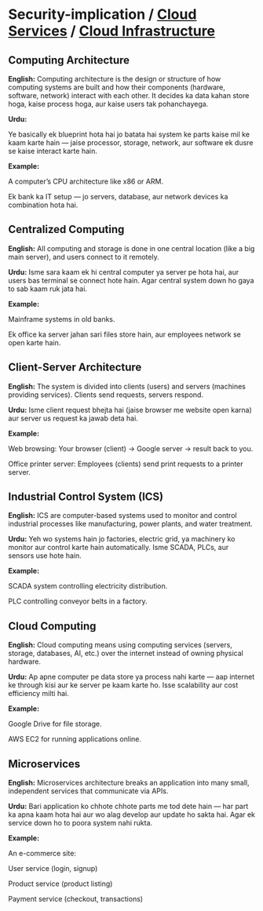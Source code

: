 # Security-implication / **[Cloud Services](https://github.com/sherazi1214/Cloud-Services)** / **[Cloud Infrastructure](https://github.com/sherazi1214/Cloud-Infrastructure)**

## Computing Architecture
**English:**
Computing architecture is the design or structure of how computing systems are built and how their components (hardware, software, network) interact with each other. It decides ka data kahan store hoga, kaise process hoga, aur kaise users tak pohanchayega.

**Urdu:**

Ye basically ek blueprint hota hai jo batata hai system ke parts kaise mil ke kaam karte hain — jaise processor, storage, network, aur software ek dusre se kaise interact karte hain.

**Example:**

A computer’s CPU architecture like x86 or ARM.

Ek bank ka IT setup — jo servers, database, aur network devices ka combination hota hai.

## Centralized Computing
**English:**
All computing and storage is done in one central location (like a big main server), and users connect to it remotely.

 **Urdu:**
Isme sara kaam ek hi central computer ya server pe hota hai, aur users bas terminal se connect hote hain. Agar central system down ho gaya to sab kaam ruk jata hai.

**Example:**

Mainframe systems in old banks.

Ek office ka server jahan sari files store hain, aur employees network se open karte hain.

## Client-Server Architecture
**English:**
The system is divided into clients (users) and servers (machines providing services). Clients send requests, servers respond.

**Urdu:**
Isme client request bhejta hai (jaise browser me website open karna) aur server us request ka jawab deta hai.

**Example:**

Web browsing: Your browser (client) → Google server → result back to you.

Office printer server: Employees (clients) send print requests to a printer server.

## Industrial Control System (ICS)
**English:**
ICS are computer-based systems used to monitor and control industrial processes like manufacturing, power plants, and water treatment.

**Urdu:**
Yeh wo systems hain jo factories, electric grid, ya machinery ko monitor aur control karte hain automatically. Isme SCADA, PLCs, aur sensors use hote hain.

**Example:**

SCADA system controlling electricity distribution.

PLC controlling conveyor belts in a factory.

## Cloud Computing
**English:**
Cloud computing means using computing services (servers, storage, databases, AI, etc.) over the internet instead of owning physical hardware.

**Urdu:**
Ap apne computer pe data store ya process nahi karte — aap internet ke through kisi aur ke server pe kaam karte ho. Isse scalability aur cost efficiency milti hai.

**Example:**

Google Drive for file storage.

AWS EC2 for running applications online.

## Microservices
**English:**
Microservices architecture breaks an application into many small, independent services that communicate via APIs.

**Urdu:**
Bari application ko chhote chhote parts me tod dete hain — har part ka apna kaam hota hai aur wo alag develop aur update ho sakta hai. Agar ek service down ho to poora system nahi rukta.

**Example:**

An e-commerce site:

User service (login, signup)

Product service (product listing)

Payment service (checkout, transactions)
